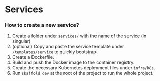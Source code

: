 # Services

### How to create a new service?

1. Create a folder under `services/` with the name of the service (in singular)
2. (optional) Copy and paste the service template under `/templates/service` to quickly bootstrap.
3. Create a Dockerfile.
4. Build and push the Docker image to the container registry.
5. Create the necessary Kubernetes deployment files under `infra/k8s`.
6. Run `skaffold dev` at the root of the project to run the whole project.

